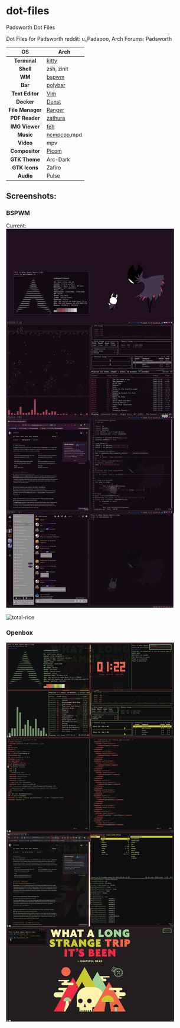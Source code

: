 # dot-files
Padsworth Dot Files

Dot Files for Padsworth
reddit: u_Padapoo, Arch Forums: Padsworth

|OS|Arch|
|:---:|---|
|**Terminal**|[kitty](https://sw.kovidgoyal.net/kitty/)|
|**Shell**|zsh, zinit|
|**WM**|[bspwm](https://github.com/baskerville/bspwm)|
|**Bar**|[polybar](https://polybar.github.io/)|
|**Text Editor**|[Vim](https://www.vim.org/)|
|**Docker**|[Dunst](https://dunst-project.org/)|
|**File Manager**|[Ranger](https://github.com/ranger/ranger)|
|**PDF Reader**|[zathura](https://pwmt.org/projects/zathura/)|
|**IMG Viewer**|[feh](https://feh.finalrewind.org/)|
|**Music**|[ncmpcpp](https://rybczak.net/ncmpcpp/),mpd|
|**Video**|mpv|
|**Compositor**|[Picom](https://github.com/yshui/picom)|
|**GTK Theme**|Arc-Dark|
|**GTK Icons**|Zafiro|
|**Audio**|Pulse|

## Screenshots:

### BSPWM
Current:
![dance-with-me](https://raw.githubusercontent.com/Padsworth/dot-files/main/dance.png)

![total-rice](https://raw.githubusercontent.com/Padsworth/dot-files/main/bspwm.rice.png)

### Openbox
![openbox-rice](https://github.com/Padsworth/dot-files/blob/main/rice.png)
